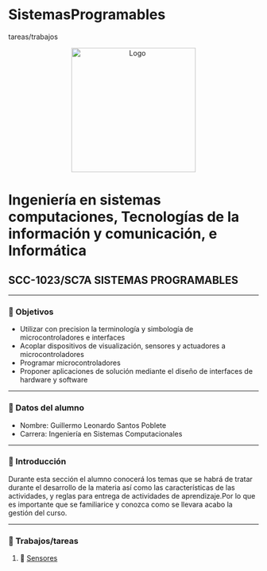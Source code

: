 # SistemasProgramables
tareas/trabajos

<p align="center">
    <img alt="Logo" src="https://www.tijuana.tecnm.mx/wp-content/themes/tecnm/images/logo_TECT.png" width=250 height=250>
</p>

# Ingeniería en sistemas computaciones, Tecnologías de la información y comunicación, e Informática

## SCC-1023/SC7A SISTEMAS PROGRAMABLES

---

### :green_book: Objetivos

+ Utilizar con precision la terminología y simbología de microcontroladores e interfaces
+ Acoplar dispositivos de visualización, sensores y actuadores a microcontroladores
+ Programar microcontroladores
+ Proponer aplicaciones de solución mediante el diseño de interfaces de hardware y software

---

### :green_book: Datos del alumno

* Nombre: Guillermo Leonardo Santos Poblete
* Carrera: Ingeniería en Sistemas Computacionales
---

### :green_book: Introducción

Durante esta sección el alumno conocerá los temas que se habrá de tratar durante el desarrollo de la materia así como las características de las actividades, y reglas para entrega de actividades de aprendizaje.​ Por lo que es importante que se familiarice y conozca como se llevara acabo la gestión del curso.

---

### :green_book: Trabajos/tareas​

1. :book: [Sensores](docs/D1.0_Sensores.md)
  

